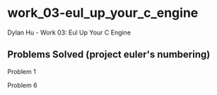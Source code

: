 # work_03-eul_up_your_c_engine
Dylan Hu - Work 03: Eul Up Your C Engine

## Problems Solved (project euler's numbering)
Problem 1

Problem 6
